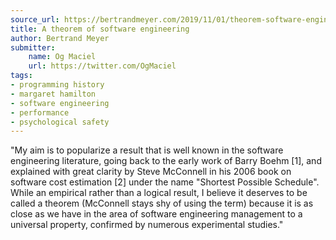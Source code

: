 ```yaml
---
source_url: https://bertrandmeyer.com/2019/11/01/theorem-software-engineering/
title: A theorem of software engineering
author: Bertrand Meyer
submitter:
    name: Og Maciel
    url: https://twitter.com/OgMaciel
tags:
- programming history
- margaret hamilton
- software engineering
- performance
- psychological safety
---
```


"My aim is to popularize a result that is well known in the software engineering literature, going back to the early work of Barry Boehm \[1\], and explained with great clarity by Steve McConnell in his 2006 book on software cost estimation \[2\] under the name "Shortest Possible Schedule". While an empirical rather than a logical result, I believe it deserves to be called a theorem (McConnell stays shy of using the term) because it is as close as we have in the area of software engineering management to a universal property, confirmed by numerous experimental studies." 
